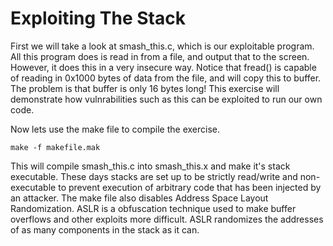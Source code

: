 Exploiting The Stack
==============

First we will take a look at smash_this.c, which is our exploitable program. All this program does is read in from a file, and output that to the screen. However, it does this in a very insecure way. Notice that fread() is capable of reading in 0x1000 bytes of data from the file, and will copy this to buffer. The problem is that buffer is only 16 bytes long! This exercise will demonstrate how vulnrabilities such as this can be exploited to run our own code.  

Now lets use the make file to compile the exercise.  

    make -f makefile.mak

This will compile smash_this.c into smash_this.x and make it's stack executable. These days stacks are set up to be strictly read/write and non-executable to prevent execution of arbitrary code that has been injected by an attacker. The make file also disables Address Space Layout Randomization. ASLR is a obfuscation technique used to make buffer overflows and other exploits more difficult. ASLR randomizes the addresses of as many components in the stack as it can.  
